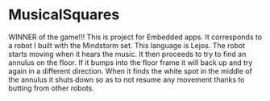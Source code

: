 # MusicalSquares

WINNER of the game!!!
This is project for Embedded apps. It corresponds to a robot I built with the Mindstorm set. This language is Lejos.
The robot starts moving when it hears the music. It then proceeds to try to find an annulus on the floor. If it bumps into the floor frame it will 
back up and try again in a different direction. When it finds the white spot in the middle of the annulus it shuts down so as to not resume any movement
thanks to butting from other robots. 
